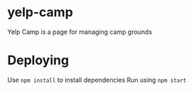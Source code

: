 # yelp-camp

Yelp Camp is a page for managing camp grounds

# Deploying

Use `npm install` to install dependencies
Run using `npm start`
